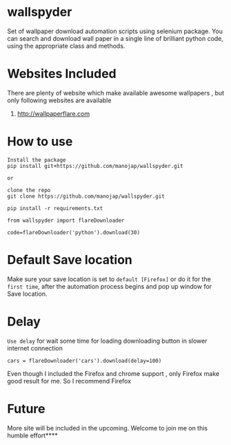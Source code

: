 # wallspyder

Set of wallpaper download automation scripts using selenium package. You can search and download wall paper in a single line of brilliant python code,
using the appropriate class and methods.

# Websites Included

There are plenty of website which make available awesome wallpapers , but only following websites are available

1. http://wallpaperflare.com

# How to use 

```
Install the package
pip install git+https://github.com/manojap/wallspyder.git

or

clone the repo
git clone https://github.com/manojap/wallspyder.git

pip install -r requirements.txt

from wallspyder import flareDownloader

code=flareDownloader('python').download(30)
```

# Default Save location 

Make sure your save location is set to `default [Firefox]` or do it for the `first time`, after the 
automation process begins and pop up window for Save location.

# Delay

`Use delay` for wait some time for loading downloading button in slower internet connection

```
cars = flareDownloader('cars').download(delay=100)
```

Even though I included the Firefox and chrome support , only Firefox make good result for me. So I recommend Firefox 

# Future 

More site will be included in the upcoming. Welcome to join me on this humble effort****